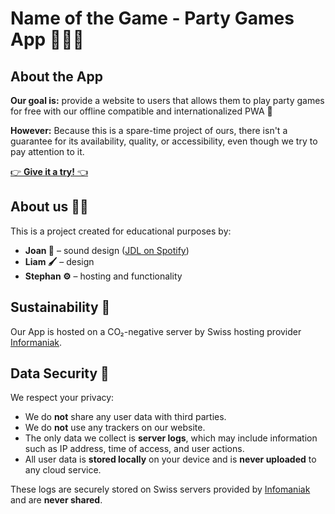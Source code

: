 # Name of the Game - Party Games App 🪩🕺🤠

## About the App
**Our goal is:** provide a website to users that allows them to play party games for free with our offline compatible and internationalized PWA 🏁

**However:** Because this is a spare-time project of ours, there isn't a guarantee for its availability, quality, or accessibility, even though we try to pay attention to it.

[👉 **Give it a try!** 👈](https://name-of-the-game.stephanhagmann.ch/)

## About us 🚴‍♂️
This is a project created for educational purposes by:
- **Joan 🎸** – sound design ([JDL on Spotify](https://open.spotify.com/artist/5NUcHZ9WWGFL1slBTeWWpx?si=aX2LGYXTRryYuzFu87Gu0Q))
- **Liam 🖌️** – design
- **Stephan ⚙️** – hosting and functionality

## Sustainability 🌱
Our App is hosted on a CO₂-negative server by Swiss hosting provider [Informaniak](https://www.infomaniak.com/de).


## Data Security 🔏

We respect your privacy:

- We do **not** share any user data with third parties.
- We do **not** use any trackers on our website.
- The only data we collect is **server logs**, which may include information such as IP address, time of access, and user actions.
- All user data is **stored locally** on your device and is **never uploaded** to any cloud service.

These logs are securely stored on Swiss servers provided by [Infomaniak](https://www.infomaniak.com/de) and are **never shared**.